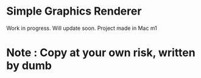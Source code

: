 # Simple Graphics Renderer

Work in progress. Will update soon.
Project made in Mac m1

# Note : Copy at your own risk, written by dumb